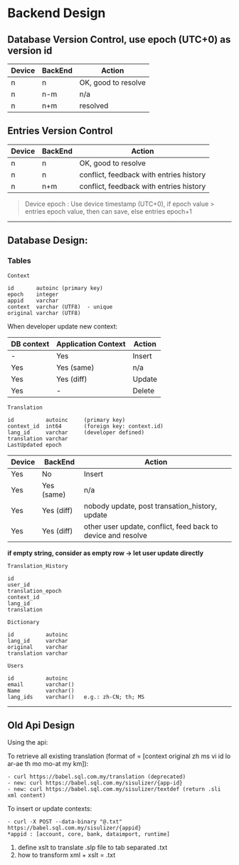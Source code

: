 # Backend Design
## Database Version Control, use epoch (UTC+0) as version id

| Device | BackEnd | Action              |
|--------|---------|---------------------|
| n      | n       | OK, good to resolve |
| n      | n-m     | n/a                 |
| n      | n+m     | resolved            |

## Entries Version Control

| Device | BackEnd | Action                                  |
|--------|---------|-----------------------------------------|
| n      | n       | OK, good to resolve                     |
| n      | n       | conflict, feedback with entries history |
| n      | n+m     | conflict, feedback with entries history |

>Device epoch : Use device timestamp (UTC+0), if epoch value > entries epoch value, then can save, else entries epoch+1

---

## Database Design:
### Tables

`Context`
```
id       autoinc (primary key)
epoch    integer
appid    varchar
context  varchar (UTF8)  - unique
original varchar (UTF8)
```
When developer update new context:

| DB context | Application Context | Action |
|------------|---------------------|--------|
| -          | Yes                 | Insert |
| Yes        | Yes (same)          | n/a    |
| Yes        | Yes (diff)          | Update |
| Yes        | -                   | Delete |


`Translation`
```
id          autoinc     (primary key)
context_id  int64       (foreign key: context.id)
lang_id     varchar     (developer defined)
translation varchar
LastUpdated epoch
```
| Device | BackEnd    | Action                                                       |
|--------|------------|--------------------------------------------------------------|
| Yes    | No         | Insert                                                       |
| Yes    | Yes (same) | n/a                                                          |
| Yes    | Yes (diff) | nobody update,  post transation_history, update              |
| Yes    | Yes (diff) | other user update, conflict, feed back to device and resolve |

**if empty string, consider as empty row -> let user update directly**

`Translation_History`
```
id
user_id             
translation_epoch
context_id
lang_id
translation
```

`Dictionary`
```
id          autoinc
lang_id     varchar
original    varchar
translation varchar
```

`Users`
```
id          autoinc
email       varchar()
Name        varchar()
lang_ids    varchar()   e.g.: zh-CN; th; MS
```

---
## Old Api Design
 Using the api:

To retrieve all existing translation (format of = [context original zh ms vi id lo ar-ae th mo mo-at my km]):  

	- curl https://babel.sql.com.my/translation (deprecated)
	- new: curl https://babel.sql.com.my/sisulizer/{app-id}
    - new: curl https://babel.sql.com.my/sisulizer/textdef (return .sli xml content)

To insert or update contexts:

	- curl -X POST --data-binary "@.txt" https://babel.sql.com.my/sisulizer/{appid}
	*appid : [account, core, bank, dataimport, runtime]

1. define xslt to translate .slp file to tab separated .txt
2. how to transform xml + xslt = .txt
